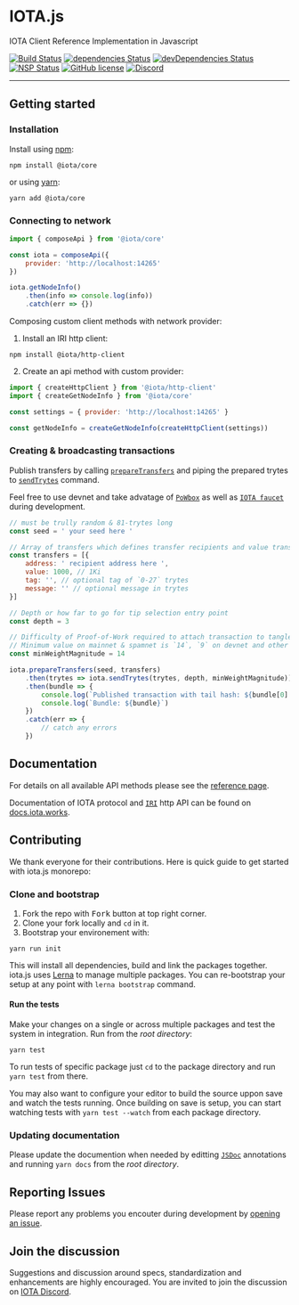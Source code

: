 # IOTA.js

IOTA Client Reference Implementation in Javascript

[![Build Status](https://travis-ci.org/iotaledger/iota.lib.js.svg?branch=next)](https://travis-ci.org/iotaledger/iota.lib.js)
 [![dependencies Status](https://david-dm.org/iotaledger/iota.lib.js/status.svg)](https://david-dm.org/iotaledger/iota.lib.js)  [![devDependencies Status](https://david-dm.org/iotaledger/iota.lib.js/dev-status.svg)](https://david-dm.org/iotaledger/iota.lib.js?type=dev) [![NSP Status](https://nodesecurity.io/orgs/iota-foundation/projects/7c0214b5-e36a-4178-92bc-164c536cfd6c/badge)](https://nodesecurity.io/orgs/iota-foundation/projects/7c0214b5-e36a-4178-92bc-164c536cfd6c) [![GitHub license](https://img.shields.io/badge/license-MIT-blue.svg)](https://raw.githubusercontent.com/iotaledger/iota.lib.js/master/LICENSE)  [![Discord](https://img.shields.io/discord/102860784329052160.svg)](https://discord.gg/DTbJufa)

---

## Getting started

### Installation

Install using [npm](https://www.npmjs.org/):
```
npm install @iota/core
```

or using [yarn](https://yarnpkg.com/):

```
yarn add @iota/core
```

### Connecting to network

```js
import { composeApi } from '@iota/core'

const iota = composeApi({
    provider: 'http://localhost:14265'
})

iota.getNodeInfo()
    .then(info => console.log(info))
    .catch(err => {})
```

Composing custom client methods with network provider:

1. Install an IRI http client:

```
npm install @iota/http-client
```

2. Create an api method with custom provider:
```js
import { createHttpClient } from '@iota/http-client'
import { createGetNodeInfo } from '@iota/core'

const settings = { provider: 'http://localhost:14265' }

const getNodeInfo = createGetNodeInfo(createHttpClient(settings))
```

### Creating &amp; broadcasting transactions

Publish transfers by calling [`prepareTransfers`](core#module_core.preareTransfers) and piping the 
prepared trytes to [`sendTrytes`](core#module_core.sendTrytes) command.

Feel free to use devnet and take advatage of [`PoWbox`](https://powbox.testnet.iota.org/) as well as 
[`IOTA faucet`](https://faucet.testnet.iota.org/) during development.

```js
// must be trully random & 81-trytes long
const seed = ' your seed here '

// Array of transfers which defines transfer recipients and value transferred in IOTAs.
const transfers = [{
    address: ' recipient address here ',
    value: 1000, // 1Ki
    tag: '', // optional tag of `0-27` trytes
    message: '' // optional message in trytes
}]

// Depth or how far to go for tip selection entry point
const depth = 3 

// Difficulty of Proof-of-Work required to attach transaction to tangle.
// Minimum value on mainnet & spamnet is `14`, `9` on devnet and other testnets.
const minWeightMagnitude = 14

iota.prepareTransfers(seed, transfers)
    .then(trytes => iota.sendTrytes(trytes, depth, minWeightMagnitude))
    .then(bundle => {
        console.log(`Published transaction with tail hash: ${bundle[0].hash}`)
        console.log(`Bundle: ${bundle}`)
    })
    .catch(err => {
        // catch any errors
    })
```

## Documentation

For details on all available API methods please see the [reference page](api_reference.md).

Documentation of IOTA protocol and [`IRI`](https://github.com/iotaledger/iri) http API can be found on [docs.iota.works](https://docs.iota.works).

## Contributing

We thank everyone for their contributions. Here is quick guide to get started with iota.js monorepo:

### Clone and bootstrap

1. Fork the repo with <kbd>Fork</kbd> button at top right corner.
2. Clone your fork locally and `cd` in it.
3. Bootstrap your environement with:

```
yarn run init
```

This will install all dependencies, build and link the packages together. iota.js uses [Lerna](https://lernajs.io/) to manage multiple packages. You can re-bootstrap your setup at any point with `lerna bootstrap` command.

#### Run the tests

Make your changes on a single or across multiple packages and test the system in integration. Run from the _root directory_:

```
yarn test
```

To run tests of specific package just `cd` to the package directory and run `yarn test` from there.

You may also want to configure your editor to build the source uppon save and watch the tests running.
Once building on save is setup, you can start watching tests with `yarn test --watch` from each package directory.

### Updating documentation

Please update the documention when needed by editting [`JSDoc`](http://usejsdoc.org) annotations and running `yarn docs` from the _root directory_.


## Reporting Issues

Please report any problems you encouter during development by [opening an issue](https://github.com/iotaledger/iota.lib.js/issues/new).

## Join the discussion

Suggestions and discussion around specs, standardization and enhancements are highly encouraged.
You are invited to join the discussion on [IOTA Discord](https://discord.gg/DTbJufa).